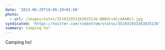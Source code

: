 ```yaml
---
date: '2013-06-29T18:06:29+01:00'
photo:
  - url: /images/notes/351031933263835136-BN8drvdCcAAmMsJ.jpg
syndicated: 'https://twitter.com/roobottom/status/351031933263835136'
summary: Camping ho!
---
```

Camping ho! 
